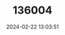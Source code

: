 ---
title: "136004"
category: "Pseudacris maculata"
draft: false
date: 2024-02-22 13:03:51
languages:
  English: ["Boreal Chorus Frog"]
---